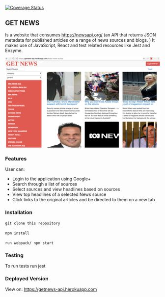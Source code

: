 [![Coverage Status](https://coveralls.io/repos/github/Mercy-Muchai/News_API/badge.svg?branch=development)](https://coveralls.io/github/Mercy-Muchai/News_API?branch=development)

## GET NEWS
Is a website that consumes https://newsapi.org/ (an API that returns JSON metadata for published articles on a range of news sources and blogs.
)
It makes use of JavaScript, React and test related resources like Jest and Enzyme.

<img src="./src/getnews.png"/>

### Features
User can:
- Login to the application using Google+
- Search through a list of sources
- Select sources and view headlines based on sources
- View top headlines of a selected News source
- Click links to the original articles and be directed to them on a new tab


### Installation
    git clone this repository

    npm install

    run webpack/ npm start

### Testing
To run tests run jest

### Deployed Version

View on: https://getnews-api.herokuapp.com
